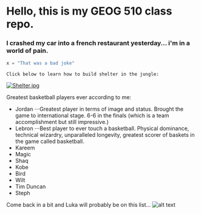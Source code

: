 # Hello, this is my GEOG 510 class repo. #

### I crashed my car into a french restaurant yesterday... i'm in a world of __pain.__ ###

```python
x = "That was a bad joke"
```

`Click below to learn how to build shelter in the jungle:`

[![Shelter.jpg](https://external-content.duckduckgo.com/iu/?u=https%3A%2F%2Ftse2.mm.bing.net%2Fth%3Fid%3DOIP.ysCX4VgLhEbGUs1J20iQvQHaFj%26pid%3DApi&f=1&ipt=dcd374982bbd45dcd8abad43d808260cd6812b04c1afda7a7bd302246eedf80f&ipo=images)](https://www.youtube.com/watch?v=uAcYlKyUgAo&ab_channel=MrWildNature)

Greatest basketball players ever according to me:

* Jordan
⋅⋅⋅Greatest player in terms of image and status. Brought the game to international stage. 6-6 in the finals (which is a team accomplishment but still impressive.)
* Lebron
⋅⋅⋅Best player to ever touch a basketball. Physical dominance, technical wizardry, unparalleled longevity, greatest scorer of baskets in the game called basketball.
* Kareem
* Magic
* Shaq
* Kobe
* Bird
* Wilt
* Tim Duncan
* Steph

Come back in a bit and Luka will probably be on this list... 
![alt text](https://external-content.duckduckgo.com/iu/?u=https%3A%2F%2Fwww.plentygram.com%2Fwp-content%2Fuploads%2F2022%2F12%2Flukadoncic.jpg&f=1&nofb=1&ipt=2194daacb2a80d45b0b769e8d813c14bdd4f48aa02d1d5e8bcf236336c0ab26a&ipo=images "Luka Smiling")
